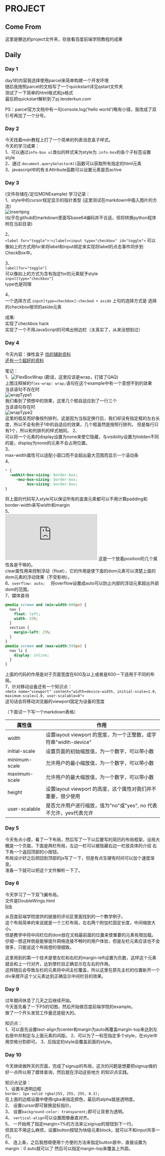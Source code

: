 # PROJECT  
## Come From  
这里是滕达的project文件夹，存放看百度前端学院教程的成果  

## Daily  
### Day 1  
day1的内容我选择使用parcel来简单构建一个开发环境  
随后我按照parcel的文档写了一个quickstart详见qstart文件夹  
测试了一下简单的html格式和js格式  
最后把quickstart解析到了pj.tenderkun.com  

PS：parcel官方文档中有一句console.log('hello world')略有小错，我改成了双引号再加了一个分号。  

### Day 2  
今天找着mdn教程上打了一个简单的列表消息盒子样式。  
今天的学习成果：  
1、可以通过`info-box ul`类似的样式来为style为`.info-box`的各个子标签设置style  
2、通过 `document.querySelectorAll`函数可以获取所有指定的html元素  
3、javascript中的有关Attribute函数可以设置元素是否active  

### Day 3  
(文件存储在/定位MDNExample)
学习记录：  
1、style中的cursor规定显示的指针类型
(这里测试在markdown中插入图片的方法)  
![insertpng](../../img/cursorListFromTengda.png)  
(似乎在github的markdown里面写base64编码并不合适，但将转换python程序附在当前目录)  

2、  
`<label for="toggle">❔</label><input type="checkbox" id="toggle">`
可以像如上的方式用for来将label和input绑定来实现将label的点击事件同步到CheckBox中。  

3、  
`label[for="toggle"] `  
可以像如上的方式为含有指定for的元素赋予style  
`input[type="checkbox"]`  
type也是同理  

4、  
一个选择方式
`input[type=checkbox]:checked + aside`
上句的选择方式是 选择的checkbox相邻的aside元素

成果:  
实现了checkbox hack  
实现了一个不用JavaScript的可唤出侧边栏（太真实了，从来没想到过）  


### Day 4  
今天内容：弹性盒子
[找的辅助资料](https://www.cnblogs.com/cblx/p/8976309.html)  
[还有一个超好的资料](http://zh.learnlayout.com/display.html)  

笔记：  
1、![FlexBoxWrap](../../img/flex-wrapExample.png)  (勘误，这里应该是wrap，打错了QAQ)  
上图注释掉的`flex-wrap: wrap;`语句在这个example中有一个意想不到的效果  
当该语句不存在时  
![wrapType1](../../img/wrapType1.png)  
我们看到了预想中的效果，这里几个框自适应到了一行三个  
当该语句存在时  
![wrapType2](../../img/wrapType2.png)  
这里的框反而好像按列排列，这是因为当指定换行后，我们却没有指定框的左右长度，所以不会有例子1中的自适应的效果，几个框虽然是按照行排列，
但是每行只有1个，所以和列排列的样式相同。
2、  
可以将一个元素的display设置为none来使它隐藏，与visibility设置为hidden不同的是，display为none的元素不会占用位置。  
3、  
max-width属性可以适配小窗口而不会超出最大范围而显示一个滚动条  
4、  
```css
* {
  -webkit-box-sizing: border-box;
     -moz-box-sizing: border-box;
          box-sizing: border-box;
}
```
将上面的代码写入style可以保证所有的盒类元素都可以不用计算padding和border-width来写width和margin  
5、  
![Position](http://zh.learnlayout.com/position.html)
这是一个放着position的几个属性各是干嘛的。  
clear属性用来控制浮动（float），它的作用是使下面的dom元素可以清楚上面的dom元素的浮动效果（不受影响）。  
6、`overflow: auto;  `
将overflow设置成auto可以防止内部的浮动元素超出外部dom的范围。  
7、媒体查询  
```css
@media screen and (min-width:600px) {
  nav {
    float: left;
    width: 25%;
  }
  section {
    margin-left: 25%;
  }
}
@media screen and (max-width:599px) {
  nav li {
    display: inline;
  }
}
```  
上面的代码的作用是对于页面宽度在600及以上或者是600一下适用于不同的布局。  
7、针对移动设备还有一个知识点：  
`<meta name="viewport" content="width=device-width, initial-scale=1.0, maximum-scale=1.0, user-scalable=0">`  
这句话会将移动浏览器的viewport固定为设备的宽度

（下面试一下写一个markdown表格）

|属性值|作用|
|------|--|
|width|设置layout viewport  的宽度，为一个正整数，或字符串"width-device"|
|initial-scale|设置页面的初始缩放值，为一个数字，可以带小数|
|minimum-scale|允许用户的最小缩放值，为一个数字，可以带小数|
|maximum-scale|允许用户的最大缩放值，为一个数字，可以带小数|
|height|设置layout viewport  的高度，这个属性对我们并不重要，很少使用|
|user-scalable|是否允许用户进行缩放，值为"no"或"yes", no 代表不允许，yes代表允许|
  
### Day 5  
今天有点小摸，看了一下布局，然后写了一下以后要写的简历的布局框架，设局大概是一个页眉，下面是两栏布局，左边一栏可以被隐藏右边一栏放具体的介绍
右下角一个返回顶部的小按钮。  
布局设计好之后把回到顶部的js写了一下，但是有点生硬有时间可以加个速度渐变。  
准备一下就可以把这个文件解析一下了。  

### Day 6  
今天学习了一下双飞翼布局。  
文件是DoubleWings.html  
[link](http://www.cnblogs.com/langzs/archive/2013/01/27/taobaoshuangfeiyi.html)

从百度前端学院提供的链接的评论区里面找到的一个教学例子。  
这个布局简单的来说就是一个三栏布局，左右两个附加栏固定长度，中间缩放大小。  
但是教学中将中间栏位的dom放在文档最前面的位置来使重要的元素有限加载。  
仔细一想这样倒是能够提升网络连接不畅时的用户体验，但是左栏元素应该也不会很多，只能说这个布局想的很细致。  

这里用到的第一个技术是使左栏和右栏的margin-left设置为负数，这样这个元素就会和上一行对齐，达到使栏目正确显示在左右的作用。  
这样随后会导致左栏的元素将中间主栏覆盖，所以这里在原先主栏的位置新开一个div来撑开这个父元素达到正确显示中间栏目的效果。  
### Day 9  
过年期间休息了几天之后继续开始。  
今天首先看了一下PS的切图，然后开始做百度前端学院的example。  
做了一个开头发现工作量还是挺大的。

知识点：  
1、可以首先设置text-align为center和margin为auto再覆盖margin-top来达到左右居中并制定与上面元素的间距。
2、可以为了一标签指定多个style，在style中用空格分割即可。
3、后指定的style会覆盖前面的style。  

### Day 10  
今天继续做昨天的页面，完成了signup的布局，这次的问题是想要把signup做的好一点所以用了媒体查询，然后就在浮动这些地方
的知识点实践。  

知识点记录：  
1、设置半透明边框  
`border: 1px solid rgba(255, 255, 255, 0.3);`  
在上面的边框设置中使用rgba来指定颜色，最后的alpha就是透明度。  
2、
设置cursor即可替换鼠标指针。  
3、
设置`background-color: transparent;`即可让背景为透明。  
4、
`vertical-align`可以设置图像垂直对齐。  
5、
一开始用了指定margin>1%的方法来让signup的按钮到下一行。  
但其实不用这么麻烦，设置button按钮为块级元素block，就可以不和input共享一行。  
6、
连上条，之后我想顺便用个方便的方法来指定button居中，直接设置为margin：0 auto就可以了
然后可以指定margin-top来覆盖上外距。  
